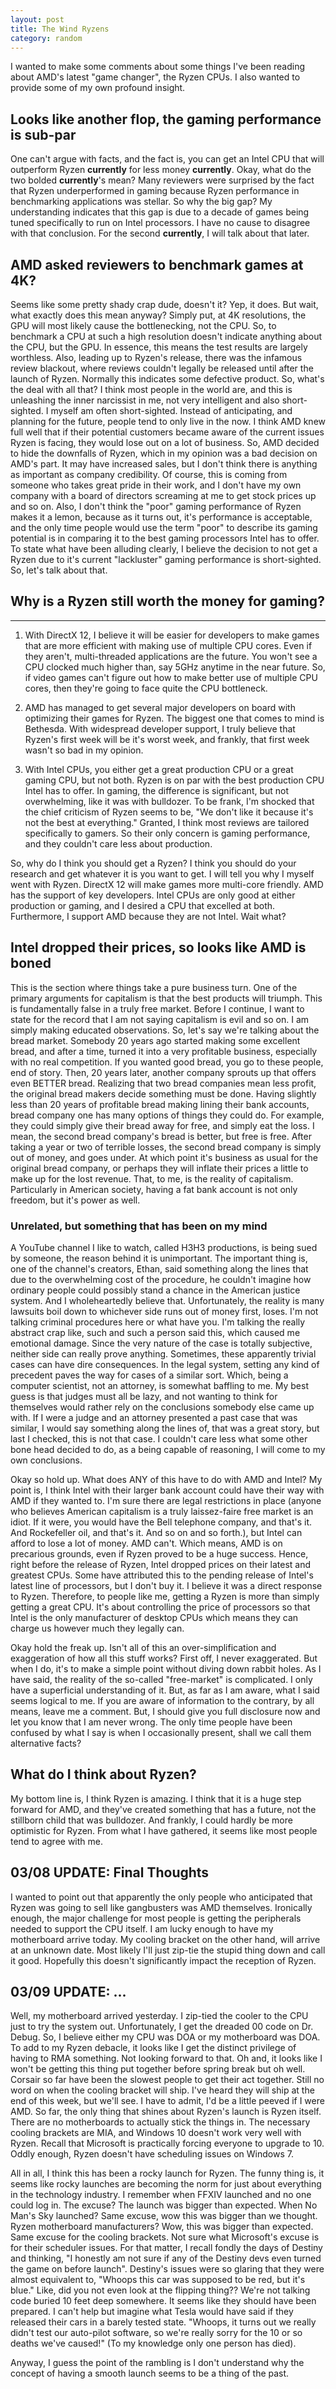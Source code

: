 ```yaml
---
layout: post
title: The Wind Ryzens
category: random
---
```


I wanted to make some comments about some things I've been reading about AMD's
latest "game changer", the Ryzen CPUs. I also wanted to provide some of my own
profound insight.

## Looks like another flop, the gaming performance is sub-par
One can't argue with facts, and the fact is, you can get an Intel CPU that will
outperform Ryzen **currently** for less money **currently**. Okay, what do the
two bolded **currently**'s mean? Many reviewers were surprised by the fact that
Ryzen underperformed in gaming because Ryzen performance in benchmarking
applications was stellar. So why the big gap? My understanding indicates that
this gap is due to a decade of games being tuned specifically to run on Intel
processors. I have no cause to disagree with that conclusion. For the second
**currently**, I will talk about that later.

## AMD asked reviewers to benchmark games at 4K?
Seems like some pretty shady crap dude, doesn't it? Yep, it does. But wait, what
exactly does this mean anyway? Simply put, at 4K resolutions, the GPU will most
likely cause the bottlenecking, not the CPU. So, to benchmark a CPU at such a
high resolution doesn't indicate anything about the CPU, but the GPU. In essence,
this means the test results are largely worthless. Also, leading up to Ryzen's
release, there was the infamous review blackout, where reviews couldn't legally
be released until after the launch of Ryzen. Normally this indicates some
defective product. So, what's the deal with all that? I think most people in the
world are, and this is unleashing the inner narcissist in me, not very
intelligent and also short-sighted. I myself am often short-sighted. Instead of
anticipating, and planning for the future, people tend to only live in the now.
I think AMD knew full well that if their potential customers became aware of the
current issues Ryzen is facing, they would lose out on a lot of business. So,
AMD decided to hide the downfalls of Ryzen, which in my opinion was a bad
decision on AMD's part. It may have increased sales, but I don't think there is
anything as important as company credibility. Of course, this is coming from
someone who takes great pride in their work, and I don't have my own company
with a board of directors screaming at me to get stock prices up and so on.
Also, I don't think the "poor" gaming performance of Ryzen makes it a lemon,
because as it turns out, it's performance is acceptable, and the only time
people would use the term "poor" to describe its gaming potential is in
comparing it to the best gaming processors Intel has to offer. To state what
have been alluding clearly, I believe the decision to not get a Ryzen due to
it's current "lackluster" gaming performance is short-sighted. So, let's talk
about that.

## Why is a Ryzen still worth the money for gaming?
------------------------------------------------
1. With DirectX 12, I believe it will be easier for developers to make games
that are more efficient with making use of multiple CPU cores. Even if they
aren't, multi-threaded applications are the future. You won't see a CPU clocked
much higher than, say 5GHz anytime in the near future. So, if video games can't
figure out how to make better use of multiple CPU cores, then they're going to
face quite the CPU bottleneck.

2. AMD has managed to get several major developers on board with optimizing
their games for Ryzen. The biggest one that comes to mind is Bethesda. With
widespread developer support, I truly believe that Ryzen's first week will be
it's worst week, and frankly, that first week wasn't so bad in my opinion.

3. With Intel CPUs, you either get a great production CPU or a great gaming CPU,
but not both. Ryzen is on par with the best production CPU Intel has to offer.
In gaming, the difference is significant, but not overwhelming, like it was with
bulldozer. To be frank, I'm shocked that the chief criticism of Ryzen seems to
be, "We don't like it because it's not the best at everything." Granted, I think
most reviews are tailored specifically to gamers. So their only concern is
gaming performance, and they couldn't care less about production.

So, why do I think you should get a Ryzen? I think you should do your research
and get whatever it is you want to get. I will tell you why I myself went with
Ryzen. DirectX 12 will make games more multi-core friendly. AMD has the support
of key developers. Intel CPUs are only good at either production or gaming, and
I desired a CPU that excelled at both. Furthermore, I support AMD because they
are not Intel. Wait what?

## Intel dropped their prices, so looks like AMD is boned
This is the section where things take a pure business turn. One of the primary
arguments for capitalism is that the best products will triumph. This is
fundamentally false in a truly free market. Before I continue, I want to state
for the record that I am not saying capitalism is evil and so on. I am simply
making educated observations. So, let's say we're talking about the bread
market. Somebody 20 years ago started making some excellent bread, and after
a time, turned it into a very profitable business, especially with no real
competition. If you wanted good bread, you go to these people, end of story.
Then, 20 years later, another company sprouts up that offers even BETTER bread.
Realizing that two bread companies mean less profit, the original bread makers
decide something must be done. Having slightly less than 20 years of profitable
bread making lining their bank accounts, bread company one has many options of
things they could do. For example, they could simply give their bread away for
free, and simply eat the loss. I mean, the second bread company's bread is
better, but free is free. After taking a year or two of terrible losses, the
second bread company is simply out of money, and goes under. At which point
it's business as usual for the original bread company, or perhaps they will
inflate their prices a little to make up for the lost revenue. That, to me,
is the reality of capitalism. Particularly in American society, having a fat
bank account is not only freedom, but it's power as well.

### Unrelated, but something that has been on my mind
A YouTube channel I like to watch, called H3H3 productions, is being sued by
someone, the reason behind it is unimportant. The important thing is, one of the
channel's creators, Ethan, said something along the lines that due to the
overwhelming cost of the procedure, he couldn't imagine how ordinary people
could possibly stand a chance in the American justice system. And I
wholeheartedly believe that. Unfortunately, the reality is many lawsuits boil
down to whichever side runs out of money first, loses. I'm not talking criminal
procedures here or what have you. I'm talking the really abstract crap like,
such and such a person said this, which caused me emotional damage. Since the
very nature of the case is totally subjective, neither side can really prove
anything. Sometimes, these apparently trivial cases can have dire consequences.
In the legal system, setting any kind of precedent paves the way for cases of
a similar sort. Which, being a computer scientist, not an attorney, is somewhat
baffling to me. My best guess is that judges must all be lazy, and not wanting
to think for themselves would rather rely on the conclusions somebody else came
up with. If I were a judge and an attorney presented a past case that was
similar, I would say something along the lines of, that was a great story, but
last I checked, this is not that case. I couldn't care less what some other
bone head decided to do, as a being capable of reasoning, I will come to my own
conclusions.

Okay so hold up. What does ANY of this have to do with AMD and Intel? My point
is, I think Intel with their larger bank account could have their way with AMD
if they wanted to. I'm sure there are legal restrictions in place (anyone who
believes American capitalism is a truly laissez-faire free market is an idiot.
If it were, you would have the Bell telephone company, and that's it. And
Rockefeller oil, and that's it. And so on and so forth.), but Intel can afford
to lose a lot of money. AMD can't. Which means, AMD is on precarious grounds,
even if Ryzen proved to be a huge success. Hence, right before the release of
Ryzen, Intel dropped prices on their latest and greatest CPUs. Some have
attributed this to the pending release of Intel's latest line of processors,
but I don't buy it. I believe it was a direct response to Ryzen. Therefore, to
people like me, getting a Ryzen is more than simply getting a great CPU. It's
about controlling the price of processors so that Intel is the only manufacturer
of desktop CPUs which means they can charge us however much they legally can.

Okay hold the freak up. Isn't all of this an over-simplification and exaggeration
of how all this stuff works? First off, I never exaggerated. But when I do, it's
to make a simple point without diving down rabbit holes. As I have said, the
reality of the so-called "free-market" is complicated. I only have a superficial
understanding of it. But, as far as I am aware, what I said seems logical to me.
If you are aware of information to the contrary, by all means, leave me a comment.
But, I should give you full disclosure now and let you know that I am never wrong.
The only time people have been confused by what I say is when I occasionally
present, shall we call them alternative facts?

## What do I think about Ryzen?
My bottom line is, I think Ryzen is amazing. I think that it is a huge step
forward for AMD, and they've created something that has a future, not the
stillborn child that was bulldozer. And frankly, I could hardly be more
optimistic for Ryzen. From what I have gathered, it seems like most people tend
to agree with me.

## 03/08 UPDATE: Final Thoughts
I wanted to point out that apparently the only people who anticipated that Ryzen
was going to sell like gangbusters was AMD themselves. Ironically enough, the
major challenge for most people is getting the peripherals needed to support the
CPU itself. I am lucky enough to have my motherboard arrive today. My cooling
bracket on the other hand, will arrive at an unknown date. Most likely I'll just
zip-tie the stupid thing down and call it good. Hopefully this doesn't
significantly impact the reception of Ryzen.

## 03/09 UPDATE: ...
Well, my motherboard arrived yesterday. I zip-tied the cooler to the CPU just to
try the system out. Unfortunately, I get the dreaded 00 code on Dr. Debug. So,
I believe either my CPU was DOA or my motherboard was DOA. To add to my Ryzen
debacle, it looks like I get the distinct privilege of having to RMA something.
Not looking forward to that. Oh and, it looks like I won't be getting this thing
put together before spring break but oh well. Corsair so far have been the
slowest people to get their act together. Still no word on when the cooling
bracket will ship. I've heard they will ship at the end of this week, but we'll
see. I have to admit, I'd be a little peeved if I were AMD. So far, the only
thing that shines about Ryzen's launch is Ryzen itself. There are no
motherboards to actually stick the things in. The necessary cooling brackets are
MIA, and Windows 10 doesn't work very well with Ryzen. Recall that Microsoft is
practically forcing everyone to upgrade to 10. Oddly enough, Ryzen doesn't have
scheduling issues on Windows 7.

All in all, I think this has been a rocky launch for Ryzen. The funny thing is,
it seems like rocky launches are becoming the norm for just about everything in
the technology industry. I remember when FFXIV launched and no one could log in.
The excuse? The launch was bigger than expected. When No Man's Sky launched?
Same excuse, wow this was bigger than we thought. Ryzen motherboard
manufacturers? Wow, this was bigger than expected. Same excuse for the cooling
brackets. Not sure what Microsoft's excuse is for their scheduler issues. For
that matter, I recall fondly the days of Destiny and thinking, "I honestly am
not sure if any of the Destiny devs even turned the game on before launch".
Destiny's issues were so glaring that they were almost equivalent to, "Whoops
this car was supposed to be red, but it's blue." Like, did you not even look at
the flipping thing?? We're not talking code buried 10 feet deep somewhere. It
seems like they should have been prepared. I can't help but imagine what Tesla
would have said if they released their cars in a barely tested state. "Whoops,
it turns out we really didn't test our auto-pilot software, so we're really
sorry for the 10 or so deaths we've caused!" (To my knowledge only one person
has died).

Anyway, I guess the point of the rambling is I don't understand why the concept
of having a smooth launch seems to be a thing of the past.

